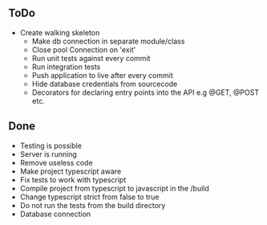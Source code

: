 ToDo
-
- Create walking skeleton
  - Make db connection in separate module/class
  - Close pool Connection on 'exit' 
  - Run unit tests against every commit
  - Run integration tests
  - Push application to live after every commit
  - Hide database credentials from sourcecode 
  - Decorators for declaring entry points into the API e.g @GET, @POST etc.
  
Done
- 
- Testing is possible
- Server is running
- Remove useless code 
- Make project typescript aware
- Fix tests to work with typescript
- Compile project from typescript to javascript in the /build
- Change typescript strict from false to true
- Do not run the tests from the build directory 
- Database connection